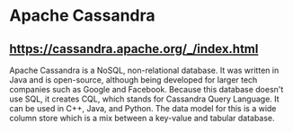 # Apache Cassandra 
## https://cassandra.apache.org/_/index.html

Apache Cassandra is a NoSQL, non-relational database. It was written in Java and is open-source, although being developed for larger tech companies such as Google and Facebook. Because this database doesn't use SQL, it creates CQL, which stands for Cassandra Query Language. It can be used in C++, Java, and Python. The data model for this is a wide column store which is a mix between a key-value and tabular database. 
